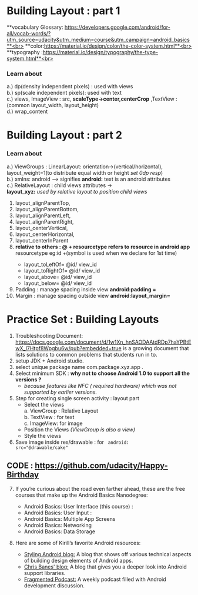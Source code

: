 # Building Layout : part 1
**vocabulary Glossary: https://developers.google.com/android/for-all/vocab-words/?utm_source=udacity&utm_medium=course&utm_campaign=android_basics**<br>
**color:https://material.io/design/color/the-color-system.html**<br>
**typography :https://material.io/design/typography/the-type-system.html**<br>

### Learn about
a.) dp(density independent pixels) : used with views<br>
b.) sp(scale independent pixels): used with text <br>
c.) views, ImageView : src, **scaleType->center,centerCrop** ,TextView   :(common layout_width, layout_height)<br>
d.) wrap_content

# Building Layout : part 2
### Learn about
a.) ViewGroups : LinearLayout: orientation->(vertical/horizontal), layout_weight=1(to distribute equal width or height *set 0dp resp*)<br>
b.) xmlns: android --> signifies **android:** text is an android attributes<br>
c.) RelativeLayout : child views attributes -><br> **layout_xyz:** *used by relative layout to position child views*
<ol type='1'>
      <li> layout_alignParentTop,</li>
      <li> layout_alignParentBottom,</li>
      <li> layout_alignParentLeft, </li>
      <li> layout_alignParentRight, <br>
       <li> layout_centerVertical,<br>
      <li> layout_centerHorizontal,<br>
      <li> layout_centerInParent<br>
  <li> <b>relative to others : @ + resourcetype  refers to resource in android app</b> resourcetype eg:id +(symbol is used when we declare for 1st time)</li>
   <ul>
    <li>layout_toLeftOf= @id/ view_id</li>
    <li>layout_toRightOf= @id/ view_id</li>
    <li>layout_above= @id/ view_id</li>
    <li>layout_below= @id/ view_id</li>
    </ul>
  <li> Padding : manage spacing inside view  <b>android:padding =</b> </li>
  <li> Margin : manage  spacing outside view <b>android:layout_margin=</b> </li>
 </ol>
 
 # Practice Set : Building Layouts

1. Troubleshooting Document: https://docs.google.com/document/d/1w1Xn_hnSAODAAtdRDp7haYPBtEwX_l7Htpf8Wpgbu6w/pub?embedded=true is a growing document that lists solutions to common problems that students run in to.
2. setup JDK + Android studio. 
3. select unique package name com.package.xyz.app .
4. Select minimum SDK : **why not to choose Android 1.0 to support all the versions ?**
      * *because features like NFC ( required hardware) which was not supported by earlier versions.* 
5. Step for creating single screen activity : layout part
      * Select the views<br>
            a. ViewGroup : Relative Layout<br>
            b. TextView : for text<br>
            c. ImageView: for image<br>
      * Position the Views *(ViewGroup is also a view)*
      * Style the views
 6. Save image inside res/drawable : for <code> android: src="@drawable/cake" </code>
 ## CODE : https://github.com/udacity/Happy-Birthday   
 
 7. If you’re curious about the road even farther ahead, these are the free courses that make up the Android Basics Nanodegree:
       * Android Basics: User Interface (this course) : 
       * Android Basics: User Input :
       * Android Basics: Multiple App Screens
       * Android Basics: Networking
       * Android Basics: Data Storage
 8. Here are some of Kirill’s favorite Android resources:

      * <a href="https://blog.stylingandroid.com/">Styling Android blog:</a> A blog that shows off various technical aspects of building design elements of Android apps.
      * <a href="https://chris.banes.dev/">Chris Banes' blog:</a> A blog that gives you a deeper look into Android support libraries.
      * <a href="https://fragmentedpodcast.com/">Fragmented Podcast:</a> A weekly podcast filled with Android development discussion.



